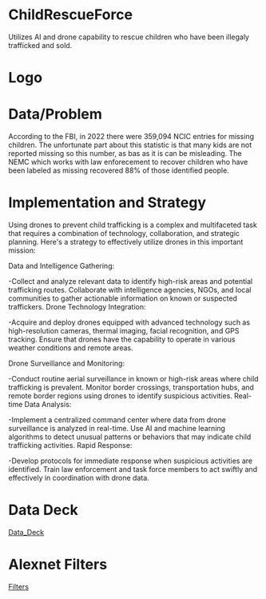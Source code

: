 # ChildRescueForce
Utilizes AI and drone capability to rescue children who have been illegaly trafficked and sold.

# Logo


# Data/Problem
According to the FBI, in 2022 there were 359,094 NCIC entries for missing children. The unfortunate part about this statistic is that many kids are not reported missing so this number, as bas as it is can be misleading. The NEMC which works with law enforecement to recover children who have been labeled as missing recovered 88% of those identified people. 


# Implementation and Strategy

Using drones to prevent child trafficking is a complex and multifaceted task that requires a combination of technology, collaboration, and strategic planning. Here's a strategy to effectively utilize drones in this important mission:

Data and Intelligence Gathering:

-Collect and analyze relevant data to identify high-risk areas and potential trafficking routes.
Collaborate with intelligence agencies, NGOs, and local communities to gather actionable information on known or suspected traffickers.
Drone Technology Integration:

-Acquire and deploy drones equipped with advanced technology such as high-resolution cameras, thermal imaging, facial recognition, and GPS tracking.
Ensure that drones have the capability to operate in various weather conditions and remote areas.

Drone Surveillance and Monitoring:

-Conduct routine aerial surveillance in known or high-risk areas where child trafficking is prevalent.
Monitor border crossings, transportation hubs, and remote border regions using drones to identify suspicious activities.
Real-time Data Analysis:

-Implement a centralized command center where data from drone surveillance is analyzed in real-time.
Use AI and machine learning algorithms to detect unusual patterns or behaviors that may indicate child trafficking activities.
Rapid Response:

-Develop protocols for immediate response when suspicious activities are identified.
Train law enforcement and task force members to act swiftly and effectively in coordination with drone data.




# Data Deck
[Data_Deck](https://docs.google.com/presentation/d/1V7qAX-prGVKvm_ae6_dDfJEwgpFS4Ctx_0kMRUNZzBs/edit#slide=id.g278ff293417_0_0)


# Alexnet Filters 
[Filters](https://colab.research.google.com/drive/16yId_Y7fSr6D89m-uU-RbUlArJ8bUmRL?usp=sharing#scrollTo=UsYfYT6UR3Nn)
